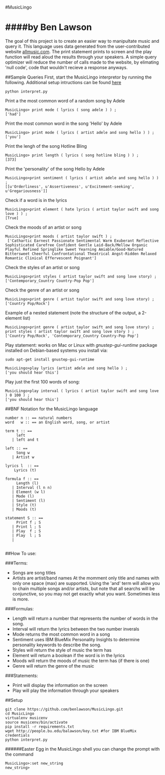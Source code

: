 #MusicLingo

####by Ben Lawson
==================

The goal of this project is to create an easier way to manipultate music and query it. This language uses data generated from the user-contributed website [allmusic.com](http://www.allmusic.com). The print statement prints to screen and the play function will read aloud the results through your speakers. A simple query optimizer will reduce the number of calls made to the website, by elimating 'null code', code that wouldn't recieve a response anyways.  

##Sample Queries
First, start the MusicLingo interpretor by running the following. Additional setup intructions can be found [here](https://github.com/benlawson/MusicLingo#setup)
```
python interpret.py 
```
Print a the most common word of a random song by Adele
```
MusicLingo> print mode ( lyrics ( song adele ) ) ;
['had']

```
Print the most common word in the song 'Hello' by Adele
```
MusicLingo> print mode ( lyrics ( artist adele and song hello ) ) ;
['you']
```

Print the lengh of the song Hotline Bling
```
MusicLingo> print length ( lyrics ( song hotline bling ) ) ;
[373]
```

Print the 'personality' of the song Hello by Adele
```
MusicLingo>print sentiment ( lyrics ( artist adele and song hello ) ) ;
[[u'Orderliness', u'Assertiveness', u'Excitement-seeking', u'Gregariousness']]
```
Check if a word is in the lyrics
```
MusicLingo>print element ( hate lyrics ( artist taylor swift and song love ) ) ;
[True]
```

Check the moods of an artist or song
```
MusicLingo>print moods ( artist taylor swift ) ;
 ['Cathartic Earnest Passionate Sentimental Warm Exuberant Reflective Sophisticated Carefree Confident Gentle Laid-Back/Mellow Organic Playful Refined Springlike Sweet Yearning Amiable/Good-Natured Bittersweet Cheerful Confrontational Theatrical Angst-Ridden Relaxed Romantic Clinical Effervescent Poignant']
```
Check the styles of an artist or song
```
MusicLingo>print styles ( artist taylor swift and song love story) ;
['Contemporary_Country Country-Pop Pop']
```

Check the genre of an artist or song
```
MusicLingo>print genre ( artist taylor swift and song love story) ;
['Country Pop/Rock']
```

Example of a nested statement (note the structure of the output, a 2-element list)
```
MusicLingo>print genre ( artist taylor swift and song love story) ; print styles ( artist taylor swift and song love story ) ; 
['Country Pop/Rock', 'Contemporary_Country Country-Pop Pop']
```


Play statement: works on Mac or Linux with *gnustep-gui-runtime* package installed
on Debian-based systems you install via:
```
sudo apt-get install gnustep-gui-runtime
```

```
MusicLingo>play lyrics (artist adele and song hello ) ;
['you should hear this']
```

Play just the first 100 words of song: 
```
MusicLingo>play interval ( lyrics ( artist taylor swift and song love ) 0 100 ) ;
['you should hear this']
```

##BNF Notation for the MusicLingo language

```
number n :: == natural numbers 
word   w :: == an English word, song, or artist

term t :: ==
     left 
   | left and t

left :: ==
     Song w
   | Artist w
     
lyrics l  :: ==
    Lyrics (t) 
   
formula f :: ==
     Length (l)
   | Interval (l n n)
   | Element (w l) 
   | Mode (l) 
   | Sentiment (l) 
   | Style (t) 
   | Moods (t) 

statement S :: ==
     Print f ; S
   | Print l ; S
   | Play  f ; S
   | Play  l ; S
   | 
    
```

##How To use:

###Terms:
+ Songs are song titles
+ Artists are artist/band names
At the momment only title and names with only one space (max) are supported.
Using the 'and' term will allow you to chain multiple songs and/or artists, but note that all searchs will be conjunctive, so you may not get exactly what you want. Sometimes less is more.

###Formulas:
+ Length will return a number that represents the number of words in the song.
+ Interval will return the lyrics between the two number inverals
+ Mode returns the most common word in a song
+ Sentiment uses IBM BlueMix Personality Insights to determine personality keywords to describe the song.
+ Styles will return the style of music the term has
+ Element will return a boolean if the word is in the lyrics 
+ Moods will return the moods of music the term has (if there is one)
+ Genre will return the genre of the music

###Statements:
+ Print will display the information on the screen
+ Play will play the information through your speakers


##Setup

```
git clone https://github.com/benlawson/MusicLingo.git
cd MusicLingo
virtualenv musicenv
source musicenv/bin/activate
pip install -r requirements.txt
wget http://people.bu.edu/balawson/key.txt #for IBM BlueMix credentials
python interpret.py

```


######Easter Egg
in the MusicLingo shell you can change the prompt with the command
```
MusicLingo>:set new_string
new_string>
```
